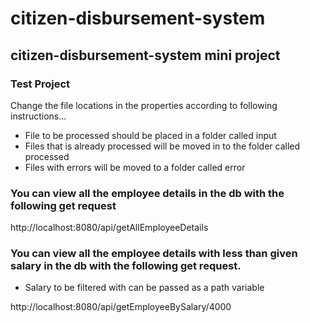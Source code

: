 # citizen-disbursement-system
## citizen-disbursement-system mini project

### Test Project

Change the file locations in the properties according to following instructions...

- File to be processed should be placed in a folder called input
- Files that is already processed will be moved in to the folder called processed
- Files with errors will be moved to a folder called error

### You can view all the employee details in the db with the following get request

http://localhost:8080/api/getAllEmployeeDetails

### You can view all the employee details with less than given salary in the db with the following get request. 
- Salary to be filtered with can be passed as a path variable

http://localhost:8080/api/getEmployeeBySalary/4000